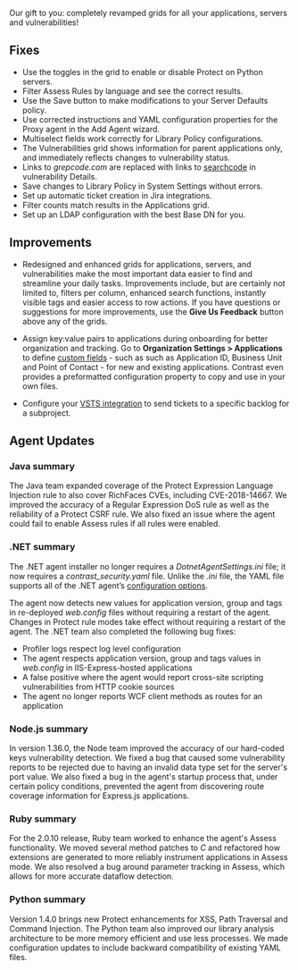 <!--
title: "Contrast 3.5.9 - December 2018"
description: "Contrast 3.5.9 December 2018"
tags: "3.5.9 December Release Notes"
-->

Our gift to you: completely revamped grids for all your applications, servers and vulnerabilities!

## Fixes

* Use the toggles in the grid to enable or disable Protect on Python servers. 
* Filter Assess Rules by language and see the correct results. 
* Use the Save button to make modifications to your Server Defaults policy. 
* Use corrected instructions and YAML configuration properties for the Proxy agent in the Add Agent wizard.
* Multiselect fields work correctly for Library Policy configurations.
* The Vulnerabilities grid shows information for parent applications only, and immediately reflects changes to vulnerability status. 
* Links to *grepcode.com* are replaced with links to [searchcode](https://searchcode.com/) in vulnerability Details.
* Save changes to Library Policy in System Settings without errors. 
* Set up automatic ticket creation in Jira integrations. 
* Filter counts match results in the Applications grid. 
* Set up an LDAP configuration with the best Base DN for you.

## Improvements

* Redesigned and enhanced grids for applications, servers, and vulnerabilities make the most important data easier to find and streamline your daily tasks. Improvements include, but are certainly not limited to, filters per column, enhanced search functions, instantly visible tags and easier access to row actions. If you have questions or suggestions for more improvements, use the **Give Us Feedback** button above any of the grids.

* Assign key:value pairs to applications during onboarding for better organization and tracking. Go to **Organization Settings > Applications** to define [custom fields](admin-orgsettings.html#app-defaults) - such as such as Application ID, Business Unit and Point of Contact - for new and existing applications. Contrast even provides a preformatted configuration property to copy and use in your own files. 

* Configure your [VSTS integration](admin-orgintegrations.html#vsts-tfs) to send tickets to a specific backlog for a subproject. 


## Agent Updates

### Java summary 

The Java team expanded coverage of the Protect Expression Language Injection rule to also cover RichFaces CVEs, including CVE-2018-14667. We improved the accuracy of a Regular Expression DoS rule as well as the reliability of a Protect CSRF rule. We also fixed an issue where the agent could fail to enable Assess rules if all rules were enabled. 

### .NET summary 

The .NET agent installer no longer requires a *DotnetAgentSettings.ini* file; it now requires a *contrast_security.yaml* file. Unlike the *.ini* file, the YAML file supports all of the .NET agent’s [configuration options](installation-netconfig.html#net-yaml).

The agent now detects new values for application version, group and tags in re-deployed *web.config* files without requiring a restart of the agent. Changes in Protect rule modes take effect without requiring a restart of the agent. The .NET team also completed the following bug fixes: 

* Profiler logs respect log level configuration
* The agent respects application version, group and tags values in *web.config* in IIS-Express-hosted applications
* A false positive where the agent would report cross-site scripting vulnerabilities from HTTP cookie sources
* The agent no longer reports WCF client methods as routes for an application

### Node.js summary 

In version 1.36.0, the Node team improved the accuracy of our hard-coded keys vulnerability detection. We fixed a bug that caused some vulnerability reports to be rejected due to having an invalid data type set for the server's port value. We also fixed a bug in the agent's startup process that, under certain policy conditions, prevented the agent from discovering route coverage information for Express.js applications.

### Ruby summary 

For the 2.0.10 release, Ruby team worked to enhance the agent's Assess functionality. We moved several method patches to *C* and refactored how extensions are generated to more reliably instrument applications in Assess mode. We also resolved a bug around parameter tracking in Assess, which allows for more accurate dataflow detection.

### Python summary

Version 1.4.0 brings new Protect enhancements for XSS, Path Traversal and Command Injection. The Python team also improved our library analysis architecture to be more memory efficient and use less processes. We made configuration updates to include backward compatibility of existing YAML files.


